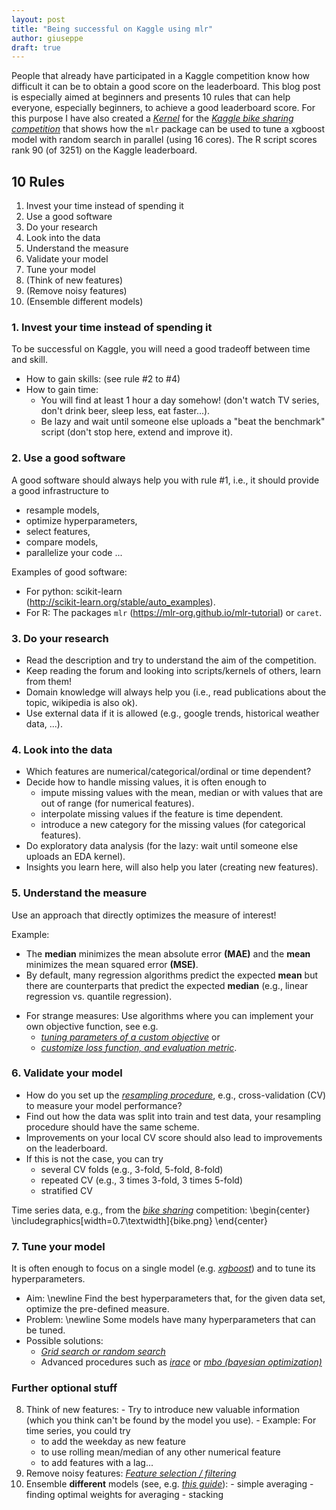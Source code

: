 ```yaml
---
layout: post
title: "Being successful on Kaggle using mlr"
author: giuseppe
draft: true
---
```


People that already have participated in a Kaggle competition know how difficult 
it can be to obtain a good score on the leaderboard. 
This blog post is especially aimed at beginners and presents 10 rules that can 
help everyone, especially beginners, to achieve a good leaderboard score. 
For this purpose I have also created a [*Kernel*](https://www.kaggle.com/casalicchio/bike-sharing-demand/tuning-with-mlr) 
for the [*Kaggle bike sharing competition*](https://www.kaggle.com/casalicchio/bike-sharing-demand) 
that shows how the `mlr` package can be used to tune a xgboost model with random search in parallel (using 16 cores). The R script scores rank 90 (of 3251) on the Kaggle leaderboard.

## 10 Rules

  1. Invest your time instead of spending it
  1. Use a good software
  1. Do your research
  1. Look into the data
  1. Understand the measure
  1. Validate your model 
  1. Tune your model
  1. (Think of new features)
  1. (Remove noisy features)
  1. (Ensemble different models)

### 1. Invest your time instead of spending it

To be successful on Kaggle, you will need a good tradeoff between time and skill. 

  - How to gain skills: (see rule #2 to #4)
  - How to gain time: 
    - You will find at least 1 hour a day somehow!
    (don't watch TV series, don't drink beer, sleep less, eat faster...).
    - Be lazy and wait until someone else uploads a "beat the benchmark" script (don't stop here, extend and improve it).

### 2. Use a good software

A good software should always help you with rule #1, i.e., it should provide a 
good infrastructure to 

  - resample models,
  - optimize hyperparameters,
  - select features,
  - compare models,
  - parallelize your code ...

Examples of good software: 

  - For python: scikit-learn \
  (http://scikit-learn.org/stable/auto_examples).
  - For R: The packages `mlr` (https://mlr-org.github.io/mlr-tutorial) or `caret`.

### 3. Do your research
  
  - Read the description and try to understand the aim of the competition. 
  - Keep reading the forum and looking into scripts/kernels of others, learn from them!
  - Domain knowledge will always help you (i.e., read publications about the topic, wikipedia is also ok).
  - Use external data if it is allowed (e.g., google trends, historical weather data, ...).

### 4. Look into the data

  - Which features are numerical/categorical/ordinal or time dependent?
  - Decide how to handle missing values, it is often enough to 
    - impute missing values with the mean, median or with values that are out of
    range (for numerical features).
    - interpolate missing values if the feature is time dependent.
    - introduce a new category for the missing values (for categorical features).
  - Do exploratory data analysis (for the lazy: wait until someone else uploads an EDA kernel). 
  - Insights you learn here, will also help you later (creating new features).

### 5. Understand the measure

Use an approach that directly optimizes the measure of interest!

Example: 

  - The **median** minimizes the mean absolute error **(MAE)** and 
  the **mean** minimizes the mean squared error **(MSE)**. 
  - By default, many regression algorithms predict the expected **mean** but there 
  are counterparts that predict the expected **median** 
  (e.g., linear regression vs. quantile regression).
  <!-- - Some measures use a (log-)transformation of the target  -->
  <!-- (e.g. the **RMSLE**, see [*bike sharing competition*](https://www.kaggle.com/c/bike-sharing-demand/details/evaluation)). \newline -->
  <!-- $\rightarrow$ transform the target in the same way before modeling. -->
  - For strange measures: Use algorithms where you can implement your own objective 
  function, see e.g. 
    - [*tuning parameters of a custom objective*](https://www.kaggle.com/casalicchio/allstate-claims-severity/tuning-the-parameter-of-a-custom-objective-1120) or 
    - [*customize loss function, and evaluation metric*](https://github.com/tqchen/xgboost/tree/master/demo#features-walkthrough).

### 6. Validate your model

  - How do you set up the [*resampling procedure*](https://mlr-org.github.io/mlr-tutorial/devel/html/resample), e.g., cross-validation (CV) to measure your model performance?
  - Find out how the data was split into train and test data, your resampling procedure should have the same scheme.
  - Improvements on your local CV score should also lead to improvements on the leaderboard. 
  - If this is not the case, you can try
    - several CV folds (e.g., 3-fold, 5-fold, 8-fold)
    - repeated CV (e.g., 3 times 3-fold, 3 times 5-fold)
    - stratified CV

  Time series data, e.g., from the [*bike sharing*](https://www.kaggle.com/c/bike-sharing-demand/data) competition:
  \begin{center}
  \includegraphics[width=0.7\textwidth]{bike.png}
  \end{center}
  
### 7. Tune your model

It is often enough to focus on a single model (e.g. [*xgboost*](https://xgboost.readthedocs.io/en/latest)) and to tune its hyperparameters.

  - Aim: \newline
  Find the best hyperparameters that, for the given data set, optimize the pre-defined measure.
  - Problem: \newline
  Some models have many hyperparameters that can be tuned.
  - Possible solutions: 
    - [*Grid search or random search*](https://mlr-org.github.io/mlr-tutorial/devel/html/tune/index.html)
    - Advanced procedures such as [*irace*](https://mlr-org.github.io/mlr-tutorial/devel/html/advanced_tune/index.html) 
    or [*mbo (bayesian optimization)*](https://mlr-org.github.io/mlrMBO/articles/mlrMBO.html)

### Further optional stuff

  8. Think of new features:
    - Try to introduce new valuable information (which you think can't be found by the model you use).
    - Example: For time series, you could try
        - to add the weekday as new feature
        - to use rolling mean/median of any other numerical feature
        - to add features with a lag...
  9. Remove noisy features: [*Feature selection / filtering*](https://mlr-org.github.io/mlr-tutorial/devel/html/feature_selection/index.html)
  10. Ensemble **different** models (see, e.g. [*this guide*](http://mlwave.com/kaggle-ensembling-guide)): 
    - simple averaging
    - finding optimal weights for averaging 
    - stacking

